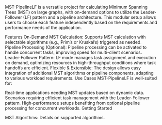 MST-PipelineLF is a versatile project for calculating Minimum Spanning Trees (MST) on large graphs, with on-demand options to utilize the Leader-Follower (LF) pattern and a pipeline architecture. This modular setup allows users to choose each feature independently based on the requirements and performance needs of the application.

Features
On-Demand MST Calculation: Supports MST calculation with selectable algorithms (e.g., Prim’s or Kruskal’s) triggered as needed.
Pipeline Processing (Optional): Pipeline processing can be activated to handle concurrent tasks, improving speed for multi-client scenarios.
Leader-Follower Pattern: LF mode manages task assignment and execution on demand, optimizing resources in high-throughput conditions where task handoffs are efficient.
Flexible & Extensible: The design allows easy integration of additional MST algorithms or pipeline components, adapting to various workload requirements.
Use Cases
MST-PipelineLF is well-suited for:

Real-time applications needing MST updates based on dynamic data.
Scenarios requiring efficient task management with the Leader-Follower pattern.
High-performance setups benefiting from optional pipeline processing for concurrent workloads.
Getting Started

MST Algorithms: Details on supported algorithms.

